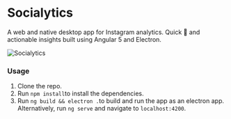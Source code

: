 # Socialytics
A web and native desktop app for Instagram analytics. Quick 🚀 and actionable insights built using Angular 5 and Electron.

![Socialytics](https://i.imgur.com/gQGEzuN.jpg)



### Usage

1. Clone the repo.
2. Run `npm install`to install the dependencies.
3. Run `ng build && electron .`to build and run the app as an electron app.
    Alternatively, run `ng serve` and navigate to `localhost:4200`.
